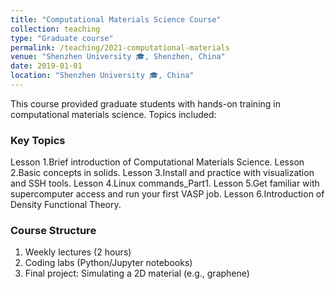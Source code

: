 ```yaml
---
title: "Computational Materials Science Course"
collection: teaching
type: "Graduate course"
permalink: /teaching/2021-computational-materials
venue: "Shenzhen University 🎓, Shenzhen, China"
date: 2019-01-01
location: "Shenzhen University 🎓, China"
---
```

This course provided graduate students with hands-on training in computational materials science. Topics included:

### Key Topics
Lesson 1.Brief introduction of Computational Materials Science.
Lesson 2.Basic concepts in solids.
Lesson 3.Install and practice with visualization and SSH tools.
Lesson 4.Linux commands_Part1.
Lesson 5.Get familiar with supercomputer access and run your first VASP job.
Lesson 6.Introduction of Density Functional Theory.

### Course Structure
1. Weekly lectures (2 hours)
2. Coding labs (Python/Jupyter notebooks)
3. Final project: Simulating a 2D material (e.g., graphene)
